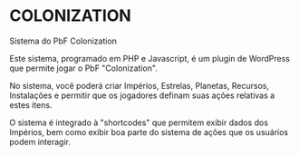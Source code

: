 # COLONIZATION
Sistema do PbF Colonization

Este sistema, programado em PHP e Javascript, é um plugin de WordPress que permite jogar o PbF "Colonization".

No sistema, você poderá criar Impérios, Estrelas, Planetas, Recursos, Instalações e permitir que os jogadores definam suas ações
relativas a estes itens.

O sistema é integrado à "shortcodes" que permitem exibir dados dos Impérios, bem como exibir boa parte do sistema de ações que 
os usuários podem interagir.
